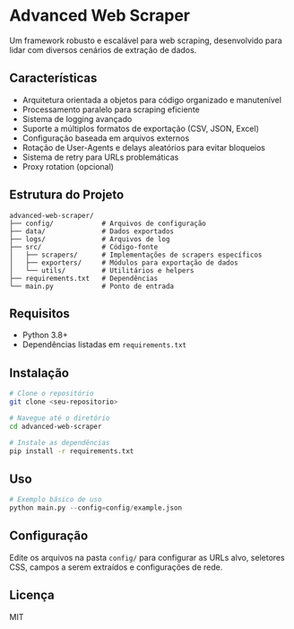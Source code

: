 # Advanced Web Scraper

Um framework robusto e escalável para web scraping, desenvolvido para lidar com diversos cenários de extração de dados.

## Características

- Arquitetura orientada a objetos para código organizado e manutenível
- Processamento paralelo para scraping eficiente
- Sistema de logging avançado
- Suporte a múltiplos formatos de exportação (CSV, JSON, Excel)
- Configuração baseada em arquivos externos
- Rotação de User-Agents e delays aleatórios para evitar bloqueios
- Sistema de retry para URLs problemáticas
- Proxy rotation (opcional)

## Estrutura do Projeto

```
advanced-web-scraper/
├── config/            # Arquivos de configuração
├── data/              # Dados exportados
├── logs/              # Arquivos de log
├── src/               # Código-fonte
│   ├── scrapers/      # Implementações de scrapers específicos
│   ├── exporters/     # Módulos para exportação de dados
│   └── utils/         # Utilitários e helpers
├── requirements.txt   # Dependências
└── main.py            # Ponto de entrada
```

## Requisitos

- Python 3.8+
- Dependências listadas em `requirements.txt`

## Instalação

```bash
# Clone o repositório
git clone <seu-repositorio>

# Navegue até o diretório
cd advanced-web-scraper

# Instale as dependências
pip install -r requirements.txt
```

## Uso

```python
# Exemplo básico de uso
python main.py --config=config/example.json
```

## Configuração

Edite os arquivos na pasta `config/` para configurar as URLs alvo, seletores CSS, 
campos a serem extraídos e configurações de rede.

## Licença

MIT
